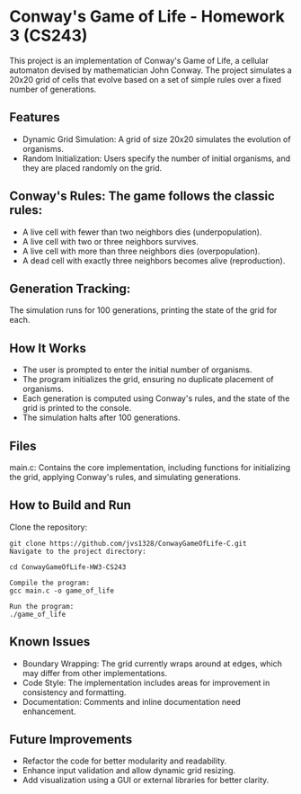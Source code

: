 # Conway's Game of Life - Homework 3 (CS243)
This project is an implementation of Conway's Game of Life, a cellular automaton devised by mathematician John Conway. The project simulates a 20x20 grid of cells that evolve based on a set of simple rules over a fixed number of generations.

## Features
- Dynamic Grid Simulation: A grid of size 20x20 simulates the evolution of organisms.
- Random Initialization: Users specify the number of initial organisms, and they are placed randomly on the grid.
## Conway's Rules: The game follows the classic rules:
- A live cell with fewer than two neighbors dies (underpopulation).
- A live cell with two or three neighbors survives.
- A live cell with more than three neighbors dies (overpopulation).
- A dead cell with exactly three neighbors becomes alive (reproduction).
## Generation Tracking: 
The simulation runs for 100 generations, printing the state of the grid for each.
## How It Works
- The user is prompted to enter the initial number of organisms.
- The program initializes the grid, ensuring no duplicate placement of organisms.
- Each generation is computed using Conway's rules, and the state of the grid is printed to the console.
- The simulation halts after 100 generations.
## Files
main.c: Contains the core implementation, including functions for initializing the grid, applying Conway's rules, and simulating generations.
## How to Build and Run
Clone the repository:
```
git clone https://github.com/jvs1328/ConwayGameOfLife-C.git
Navigate to the project directory:

cd ConwayGameOfLife-HW3-CS243

Compile the program:
gcc main.c -o game_of_life

Run the program:
./game_of_life
```
## Known Issues
- Boundary Wrapping: The grid currently wraps around at edges, which may differ from other implementations.
- Code Style: The implementation includes areas for improvement in consistency and formatting.
- Documentation: Comments and inline documentation need enhancement.
## Future Improvements
- Refactor the code for better modularity and readability.
- Enhance input validation and allow dynamic grid resizing.
- Add visualization using a GUI or external libraries for better clarity.
